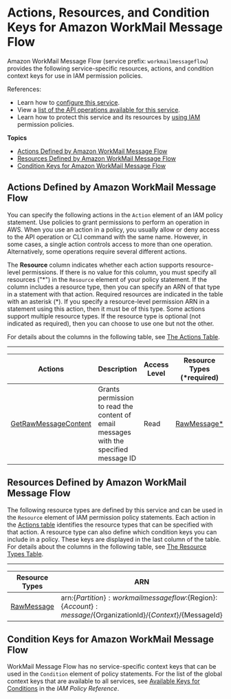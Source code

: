 # Actions, Resources, and Condition Keys for Amazon WorkMail Message Flow<a name="list_amazonworkmailmessageflow"></a>

Amazon WorkMail Message Flow \(service prefix: `workmailmessageflow`\) provides the following service\-specific resources, actions, and condition context keys for use in IAM permission policies\.

References:
+ Learn how to [configure this service](https://docs.aws.amazon.com/workmail/latest/)\.
+ View a [list of the API operations available for this service](https://docs.aws.amazon.com/workmail/latest/APIReference/)\.
+ Learn how to protect this service and its resources by [using IAM](https://docs.aws.amazon.com/workmail/latest/adminguide/lambda-content.html) permission policies\.

**Topics**
+ [Actions Defined by Amazon WorkMail Message Flow](#amazonworkmailmessageflow-actions-as-permissions)
+ [Resources Defined by Amazon WorkMail Message Flow](#amazonworkmailmessageflow-resources-for-iam-policies)
+ [Condition Keys for Amazon WorkMail Message Flow](#amazonworkmailmessageflow-policy-keys)

## Actions Defined by Amazon WorkMail Message Flow<a name="amazonworkmailmessageflow-actions-as-permissions"></a>

You can specify the following actions in the `Action` element of an IAM policy statement\. Use policies to grant permissions to perform an operation in AWS\. When you use an action in a policy, you usually allow or deny access to the API operation or CLI command with the same name\. However, in some cases, a single action controls access to more than one operation\. Alternatively, some operations require several different actions\.

The **Resource** column indicates whether each action supports resource\-level permissions\. If there is no value for this column, you must specify all resources \("\*"\) in the `Resource` element of your policy statement\. If the column includes a resource type, then you can specify an ARN of that type in a statement with that action\. Required resources are indicated in the table with an asterisk \(\*\)\. If you specify a resource\-level permission ARN in a statement using this action, then it must be of this type\. Some actions support multiple resource types\. If the resource type is optional \(not indicated as required\), then you can choose to use one but not the other\.

For details about the columns in the following table, see [The Actions Table](reference_policies_actions-resources-contextkeys.md#actions_table)\.


****  

| Actions | Description | Access Level | Resource Types \(\*required\) | Condition Keys | Dependent Actions | 
| --- | --- | --- | --- | --- | --- | 
|   [ GetRawMessageContent ](https://docs.aws.amazon.com/workmail/latest/APIReference/API_messageflow_GetRawMessageContent.html)  | Grants permission to read the content of email messages with the specified message ID | Read |   [ RawMessage\* ](#amazonworkmailmessageflow-RawMessage)   |  |  | 

## Resources Defined by Amazon WorkMail Message Flow<a name="amazonworkmailmessageflow-resources-for-iam-policies"></a>

The following resource types are defined by this service and can be used in the `Resource` element of IAM permission policy statements\. Each action in the [Actions table](#amazonworkmailmessageflow-actions-as-permissions) identifies the resource types that can be specified with that action\. A resource type can also define which condition keys you can include in a policy\. These keys are displayed in the last column of the table\. For details about the columns in the following table, see [The Resource Types Table](reference_policies_actions-resources-contextkeys.md#resources_table)\.


****  

| Resource Types | ARN | Condition Keys | 
| --- | --- | --- | 
|   [ RawMessage ](https://docs.aws.amazon.com/workmail/latest/adminguide/lambda-content.html)  |  arn:$\{Partition\}:workmailmessageflow:$\{Region\}:$\{Account\}:message/$\{OrganizationId\}/$\{Context\}/$\{MessageId\}  |  | 

## Condition Keys for Amazon WorkMail Message Flow<a name="amazonworkmailmessageflow-policy-keys"></a>

WorkMail Message Flow has no service\-specific context keys that can be used in the `Condition` element of policy statements\. For the list of the global context keys that are available to all services, see [Available Keys for Conditions](reference_policies_condition-keys.html#AvailableKeys) in the *IAM Policy Reference*\.